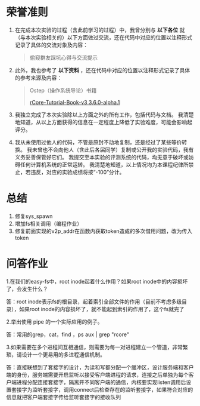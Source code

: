 # 荣誉准则

1. 在完成本次实验的过程（含此前学习的过程）中，我曾分别与 **以下各位** 就（与本次实验相关的）以下方面做过交流，还在代码中对应的位置以注释形式记录了具体的交流对象及内容：

   > 偷窥群友踩坑心得与交流提示

2. 此外，我也参考了 **以下资料** ，还在代码中对应的位置以注释形式记录了具体的参考来源及内容：

   > Ostep（操作系统导论）书籍
   >
   > [rCore-Tutorial-Book-v3 3.6.0-alpha.1](https://rcore-os.cn/rCore-Tutorial-Book-v3/index.html)

3. 我独立完成了本次实验除以上方面之外的所有工作，包括代码与文档。 我清楚地知道，从以上方面获得的信息在一定程度上降低了实验难度，可能会影响起评分。

4. 我从未使用过他人的代码，不管是原封不动地复制，还是经过了某些等价转换。 我未曾也不会向他人（含此后各届同学）复制或公开我的实验代码，我有义务妥善保管好它们。 我提交至本实验的评测系统的代码，均无意于破坏或妨碍任何计算机系统的正常运转。 我清楚地知道，以上情况均为本课程纪律所禁止，若违反，对应的实验成绩将按“-100”分计。

# 总结

1. 修复sys_spawn
2. 增加fs相关调用（编程作业）
3. 修复前面实现的v2p_addr在函数内获取token造成的多次借用问题，改为传入token

# 问答作业

1.在我们的easy-fs中，root inode起着什么作用？如果root inode中的内容损坏了，会发生什么？

答：root inode表示fs的根目录，起着索引全部文件的作用（目前不考虑多级目录），如果root inode的内容损坏了，就不能起到索引的作用了，这个fs就完了

2.举出使用 pipe 的一个实际应用的例子。

答：常用的grep，cat，find ，ps aux | grep "rcore"

3.如果需要在多个进程间互相通信，则需要为每一对进程建立一个管道，非常繁琐，请设计一个更易用的多进程通信机制。

答：直接联想到了套接字的设计，为读和写都分配一个缓冲区，设计服务端和客户端的身份，服务端需要开启监听以接受客户端进程的请求，连接之后单独为每个客户端进程分配连接套接字，隔离开不同客户端的通信，内核要实现listen调用后设置套接字为监听套接字，调用connect后检查存在的监听套接字，如果符合对应的信息就把客户端套接字传给监听套接字的接收队列